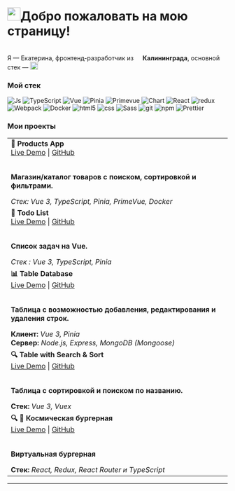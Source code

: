 <h1><img src="https://emojis.slackmojis.com/emojis/images/1531849430/4246/blob-sunglasses.gif?1531849430" width="30"/>Добро пожаловать на мою страницу!</h1>

<p></br>Я — Екатерина, фронтенд-разработчик из <img src="https://cdn-icons-png.flaticon.com/512/197/197408.png" width="13"/> <b>Калининграда</b>, основной стек — <img src="https://cdn.jsdelivr.net/gh/devicons/devicon/icons/vuejs/vuejs-original.svg" width="18"/></p>
<h3>Мой стек</h3>
<p>
  <img alt="Js" src="https://img.shields.io/badge/-F7DF1E?logo=javascript&logoColor=black" />
  <img alt="TypeScript" src="https://img.shields.io/badge/-TypeScript-007ACC?style=flat-square&logo=typescript&logoColor=white" />
  <img alt="Vue" src="https://img.shields.io/badge/Vue.js-%2342b883" />
  <img alt="Pinia" src="https://img.shields.io/badge/Pinia-ffd859?logo=pinia&logoColor=white"/>
  <img alt="Primevue" src="https://img.shields.io/badge/PrimeVue-4B8DF8?style=flat"/>
  <img alt="Chart" src="https://img.shields.io/badge/Chart.js-FF6384?logo=chartdotjs&logoColor=white"/>
  <img alt="React" src="https://img.shields.io/badge/-React-45b8d8?style=flat-square&logo=react&logoColor=white" />
   <img alt="redux" src="https://img.shields.io/badge/-Redux-764ABC?style=flat-square&logo=redux&logoColor=white" />
  <img alt="Webpack" src="https://img.shields.io/badge/-Webpack-8DD6F9?style=flat-square&logo=webpack&logoColor=white" /> 
  <img alt="Docker" src="https://img.shields.io/badge/-Docker-46a2f1?style=flat-square&logo=docker&logoColor=white" />
  <img alt="html5" src="https://img.shields.io/badge/-HTML5-E34F26?style=flat-square&logo=html5&logoColor=white" />
  <img alt="css" src="https://img.shields.io/badge/CSS-1572B6?logo=css3&logoColor=white" />
  <img alt="Sass" src="https://img.shields.io/badge/-Sass-CC6699?style=flat-square&logo=sass&logoColor=white" />
   <img alt="git" src="https://img.shields.io/badge/-Git-F05032?style=flat-square&logo=git&logoColor=white" />
  <img alt="npm" src="https://img.shields.io/badge/-NPM-CB3837?style=flat-square&logo=npm&logoColor=white" />
  <img alt="Prettier" src="https://img.shields.io/badge/-Prettier-F7B93E?style=flat-square&logo=prettier&logoColor=white" />
</p>

<h3>Мои проекты</h3>

<table>
<tr>
    <td>
      <b>🛒 Products App</b><br>
      <a href="https://products-app-tan-delta.vercel.app" target="_blank">Live Demo</a> | 
      <a href="https://github.com/Ekaterina1418/products-app" target="_blank">GitHub</a><br><br>
      <p><b>Магазин/каталог товаров с поиском, сортировкой и фильтрами.</b></p>
      <i>Стек: Vue 3, TypeScript, Pinia, PrimeVue, Docker</i>
    </td>
  </tr>
  <tr>
  <tr>
    <td><b>📝 Todo List</b><br>
      <a href="https://todo-list-vue-mu-three.vercel.app/" target="_blank">Live Demo</a> |
        <a href="https://github.com/Ekaterina1418/TodoList-vue" target="_blank">GitHub</a><br><br>
      <p><b>Список задач на Vue.</b></p>
      <i>Стек : Vue 3, TypeScript, Pinia</i>
    </td>
  </tr>
  <tr>
    <td><b>📊 Table Database</b><br>
      <a href="https://table-database.vercel.app/" target="_blank">Live Demo</a> |
       <a href="https://github.com/Ekaterina1418/table-database" target="_blank">GitHub</a><br><br>
      <p><b>Таблица с возможностью добавления, редактирования и удаления строк.</b></p>
      <b>Клиент: </b><i>Vue 3, Pinia</i><br>
      <b>Сервер: </b><i>Node.js, Express, MongoDB (Mongoose)</i>
    </td>
  </tr>
  <tr>
    <td><b>🔍 Table with Search & Sort</b><br>
      <a href="https://vue-table-govb1ryxe-ekaterina1418s-projects.vercel.app/" target="_blank">Live Demo</a> |
        <a href="https://github.com/Ekaterina1418/vue-table" target="_blank">GitHub</a><br><br>
      <p><b>Таблица с сортировкой и поиском по названию.</b></p>
      <b>Стек:</b><i> Vue 3, Vuex</i><br>
    </td>
  </tr>
  <tr>
    <td><b>🔍 🍔 Космическая бургерная</b><br>
      <a href="https://ekaterina1418.github.io/react-burger" target="_blank">Live Demo</a> |
       <a href="https://github.com/Ekaterina1418/react-burger" target="_blank">GitHub</a><br><br>
      <p><b>Виртуальная бургерная</b></p>
      <b>Стек: </b><i>React, Redux, React Router и TypeScript</i>
    </td>
  </tr>
</table>

---
